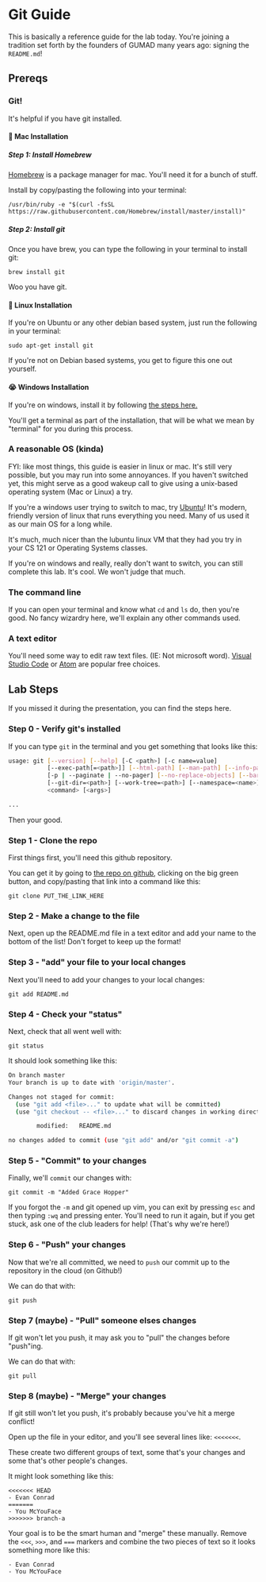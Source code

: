 # Git Guide

This is basically a reference guide for the lab today. You're joining a tradition set forth by the founders of GUMAD many years ago: signing the `README.md`!

## Prereqs

### Git!

It's helpful if you have git installed.

#### 🍎 Mac Installation

##### Step 1: Install Homebrew

[Homebrew](https://brew.sh/) is a package manager for mac. You'll need it for a bunch of stuff.

Install by copy/pasting the following into your terminal:

```
/usr/bin/ruby -e "$(curl -fsSL https://raw.githubusercontent.com/Homebrew/install/master/install)"
```

##### Step 2: Install git

Once you have brew, you can type the following in your terminal to install git:

```
brew install git
```

Woo you have git.

#### 🐧 Linux Installation

If you're on Ubuntu or any other debian based system, just run the following in your terminal:

```
sudo apt-get install git
```

If you're not on Debian based systems, you get to figure this one out yourself.

#### 😭 Windows Installation

If you're on windows, install it by following [the steps here.](https://git-scm.com/download/win)

You'll get a terminal as part of the installation, that will be what we mean by "terminal" for you during this process.

### A reasonable OS (kinda)

FYI: like most things, this guide is easier in linux or mac. It's still very possible, but you may run into some annoyances. If you haven't switched yet, this might serve as a good wakeup call to give using a unix-based operating system (Mac or Linux) a try.

If you're a windows user trying to switch to mac, try [Ubuntu](https://www.ubuntu.com/)! It's modern, friendly version of linux that runs everything you need. Many of us used it as our main OS for a long while.

It's much, much nicer than the lubuntu linux VM that they had you try in your CS 121 or Operating Systems classes.

If you're on windows and really, really don't want to switch, you can still complete this lab. It's cool. We won't judge that much.

### The command line

If you can open your terminal and know what `cd` and `ls` do, then you're good. No fancy wizardry here, we'll explain any other commands used.

### A text editor

You'll need some way to edit raw text files. (IE: Not microsoft word). [Visual Studio Code](https://code.visualstudio.com/) or [Atom](https://atom.io/) are popular free choices.

## Lab Steps

If you missed it during the presentation, you can find the steps here.

### Step 0 - Verify git's installed

If you can type `git` in the terminal and you get something that looks like this:

```sh
usage: git [--version] [--help] [-C <path>] [-c name=value]
           [--exec-path[=<path>]] [--html-path] [--man-path] [--info-path]
           [-p | --paginate | --no-pager] [--no-replace-objects] [--bare]
           [--git-dir=<path>] [--work-tree=<path>] [--namespace=<name>]
           <command> [<args>]

...
```

Then your good.

### Step 1 - Clone the repo

First things first, you'll need this github repository.

You can get it by going to [the repo on github](https://github.com/gu-app-club/lets-learn-git), clicking
on the big green button, and copy/pasting that link into a command like this:

```
git clone PUT_THE_LINK_HERE
```

### Step 2 - Make a change to the file

Next, open up the README.md file in a text editor and add your name to the bottom of the list!
Don't forget to keep up the format!

### Step 3 - "add" your file to your local changes

Next you'll need to add your changes to your local changes:

```
git add README.md
```

### Step 4 - Check your "status"

Next, check that all went well with:

```
git status
```

It should look something like this:

```sh
On branch master
Your branch is up to date with 'origin/master'.

Changes not staged for commit:
  (use "git add <file>..." to update what will be committed)
  (use "git checkout -- <file>..." to discard changes in working directory)

        modified:   README.md

no changes added to commit (use "git add" and/or "git commit -a")
```

### Step 5 - "Commit" to your changes

Finally, we'll `commit` our changes with:

```
git commit -m "Added Grace Hopper"
```

If you forgot the `-m` and git opened up vim, you can exit
by pressing `esc` and then typing `:wq` and pressing enter. You'll need to run it again,
but if you get stuck, ask one of the club leaders for help! (That's why we're here!)

### Step 6 - "Push" your changes

Now that we're all committed, we need to `push` our commit up to the repository in the cloud (on Github!)

We can do that with:

```
git push
```

### Step 7 (maybe) - "Pull" someone elses changes

If git won't let you push, it may ask you to "pull" the changes before "push"ing.

We can do that with:

```
git pull
```

### Step 8 (maybe) - "Merge" your changes

If git still won't let you push, it's probably because you've hit a merge conflict!

Open up the file in your editor, and you'll see several lines like: `<<<<<<<`.

These create two different groups of text, some that's your changes and some that's
other people's changes.

It might look something like this:

```
<<<<<<< HEAD
- Evan Conrad
=======
- You McYouFace
>>>>>>> branch-a
```

Your goal is to be the smart human and "merge" these manually. Remove the `<<<`, `>>>`, and `===` markers
and combine the two pieces of text so it looks something more like this:

```
- Evan Conrad
- You McYouFace
```
